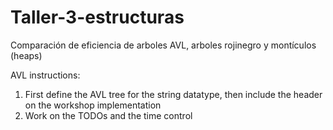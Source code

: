# Taller-3-estructuras
Comparación de eficiencia de arboles AVL, arboles rojinegro y montículos (heaps)


AVL instructions: 
1. First define the AVL tree for the string datatype, then include the header on the workshop implementation
2. Work on the TODOs and the time control